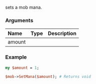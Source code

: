 sets a mob mana.
### Arguments
**Name**|**Type**|**Description**
:---|:---|:---
amount||

### Example

```perl
my $amount = 1;

$mob->SetMana($amount); # Returns void
```